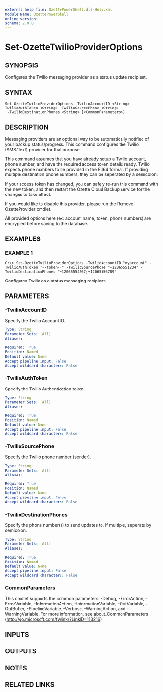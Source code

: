 ```yaml
---
external help file: OzettePowerShell.dll-Help.xml
Module Name: OzettePowerShell
online version:
schema: 2.0.0
---
```


# Set-OzetteTwilioProviderOptions

## SYNOPSIS
Configures the Twilio messaging provider as a status update recipient.

## SYNTAX

```
Set-OzetteTwilioProviderOptions -TwilioAccountID <String> -TwilioAuthToken <String> -TwilioSourcePhone <String>
 -TwilioDestinationPhones <String> [<CommonParameters>]
```

## DESCRIPTION
Messaging providers are an optional way to be automatically notified of your backup status/progress.
This command configures the Twilio (SMS/Text) provider for that purpose.

This command assumes that you have already setup a Twilio account, phone number, and have the required access token details ready.
Twilio expects phone numbers to be provided in the E.164 format.
If providing multiple destination phone numbers, they can be seperated by a semicolon.

If your access token has changed, you can safely re-run this command with the new token, and then restart the Ozette Cloud Backup service for the changes to take effect.

If you would like to disable this provider, please run the Remove-OzetteProvider cmdlet.

All provided options here (ex: account name, token, phone numbers) are encrypted before saving to the database.

## EXAMPLES

### EXAMPLE 1
```
C:\> Set-OzetteTwilioProviderOptions -TwilioAccountID "myaccount" -TwilioAuthToken "--token--" -TwilioSourcePhone "+12065551234" -TwilioDestinationPhones "+12065554567;+12065556789"
```

Configures Twilio as a status messaging recipient.

## PARAMETERS

### -TwilioAccountID
Specify the Twilio Account ID.

```yaml
Type: String
Parameter Sets: (All)
Aliases:

Required: True
Position: Named
Default value: None
Accept pipeline input: False
Accept wildcard characters: False
```

### -TwilioAuthToken
Specify the Twilio Authentication token.

```yaml
Type: String
Parameter Sets: (All)
Aliases:

Required: True
Position: Named
Default value: None
Accept pipeline input: False
Accept wildcard characters: False
```

### -TwilioSourcePhone
Specify the Twilio phone number (sender).

```yaml
Type: String
Parameter Sets: (All)
Aliases:

Required: True
Position: Named
Default value: None
Accept pipeline input: False
Accept wildcard characters: False
```

### -TwilioDestinationPhones
Specify the phone number(s) to send updates to.
If multiple, seperate by semicolon.

```yaml
Type: String
Parameter Sets: (All)
Aliases:

Required: True
Position: Named
Default value: None
Accept pipeline input: False
Accept wildcard characters: False
```

### CommonParameters
This cmdlet supports the common parameters: -Debug, -ErrorAction, -ErrorVariable, -InformationAction, -InformationVariable, -OutVariable, -OutBuffer, -PipelineVariable, -Verbose, -WarningAction, and -WarningVariable. For more information, see about_CommonParameters (http://go.microsoft.com/fwlink/?LinkID=113216).

## INPUTS

## OUTPUTS

## NOTES

## RELATED LINKS
